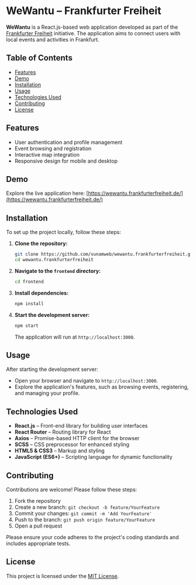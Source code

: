 
# WeWantu – Frankfurter Freiheit

**WeWantu** is a React.js-based web application developed as part of the [Frankfurter Freiheit](https://frankfurterfreiheit.de/) initiative. The application aims to connect users with local events and activities in Frankfurt.

## Table of Contents

- [Features](#features)
- [Demo](#demo)
- [Installation](#installation)
- [Usage](#usage)
- [Technologies Used](#technologies-used)
- [Contributing](#contributing)
- [License](#license)

## Features

- User authentication and profile management
- Event browsing and registration
- Interactive map integration
- Responsive design for mobile and desktop

## Demo

Explore the live application here: [https://wewantu.frankfurterfreiheit.de/](https://wewantu.frankfurterfreiheit.de/)

## Installation

To set up the project locally, follow these steps:

1. **Clone the repository:**

   ```bash
   git clone https://github.com/vunamweb/wewantu.frankfurterfreiheit.git
   cd wewantu.frankfurterfreiheit
   ```

2. **Navigate to the `frontend` directory:**

   ```bash
   cd frontend
   ```

3. **Install dependencies:**

   ```bash
   npm install
   ```

4. **Start the development server:**

   ```bash
   npm start
   ```

   The application will run at `http://localhost:3000`.

## Usage

After starting the development server:

- Open your browser and navigate to `http://localhost:3000`.
- Explore the application's features, such as browsing events, registering, and managing your profile.

## Technologies Used

- **React.js** – Front-end library for building user interfaces
- **React Router** – Routing library for React
- **Axios** – Promise-based HTTP client for the browser
- **SCSS** – CSS preprocessor for enhanced styling
- **HTML5 & CSS3** – Markup and styling
- **JavaScript (ES6+)** – Scripting language for dynamic functionality

## Contributing

Contributions are welcome! Please follow these steps:

1. Fork the repository
2. Create a new branch: `git checkout -b feature/YourFeature`
3. Commit your changes: `git commit -m 'Add YourFeature'`
4. Push to the branch: `git push origin feature/YourFeature`
5. Open a pull request

Please ensure your code adheres to the project's coding standards and includes appropriate tests.

## License

This project is licensed under the [MIT License](LICENSE).
